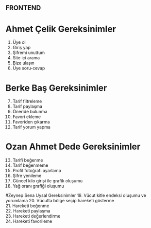## FRONTEND

# Ahmet Çelik Gereksinimler 
1. Üye ol 
2. Giriş yap 
3. Şifremi unuttum 
4. Site içi arama 
5. Bize ulaşın  
6. Üye soru-cevap 

# Berke Baş Gereksinimler
7. Tarif filtreleme 
8. Tarif paylaşma 
9. Öneride bulunma 
10. Favori ekleme  
11. Favoriden çıkarma  
12. Tarif yorum yapma 

# Ozan Ahmet Dede Gereksinimler
13. Tarifi beğenme   
14. Tarif beğenmeme 
15. Profil fotoğrafı ayarlama 
16. Şifre yenileme   
17. Güncel kilo girişi ile grafik oluşumu  
18. Yağ oranı grafiği oluşumu 

#Zeynep Sena Uysal Gereksinimler
19. Vücut kitle endeksi oluşumu ve yorumlama 
20. Vücutta bölge seçip hareketi gösterme   
21. Hareketi beğenme   
22. Hareketi paylaşma   
23. Hareketi değerlendirme  
24. Hareketi favorileme 
